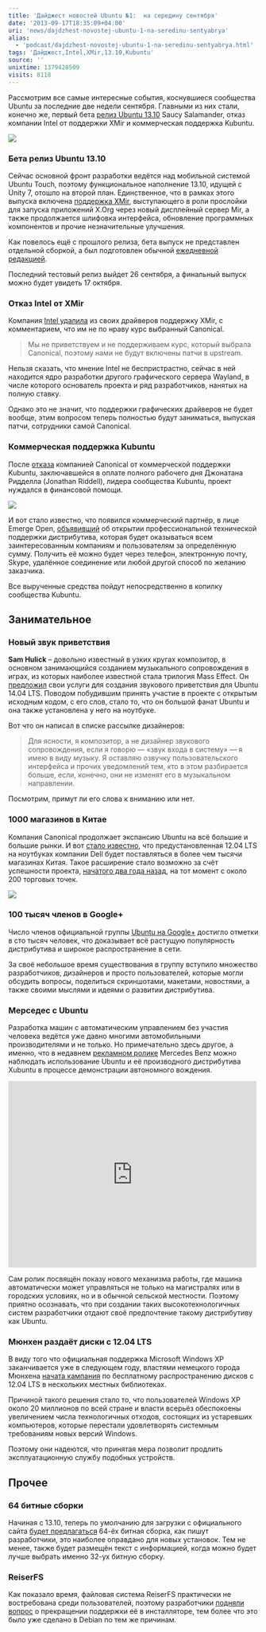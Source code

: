 ```yaml
---
title: 'Дайджест новостей Ubuntu №1:  на середину сентября'
date: '2013-09-17T18:35:09+04:00'
uri: 'news/dajdzhest-novostej-ubuntu-1-na-seredinu-sentyabrya'
alias: 
  - 'podcast/dajdzhest-novostej-ubuntu-1-na-seredinu-sentyabrya.html'
tags: 'Дайджест,Intel,XMir,13.10,Kubuntu'
source: ''
unixtime: 1379428509
visits: 8118
---
```

Рассмотрим все самые интересные события, коснувшиеся сообщества Ubuntu за последние две недели сентября. Главными из них стали, конечно же, первый бета [релиз Ubuntu 13.10](https://lists.ubuntu.com/archives/ubuntu-devel-announce/2013-September/001057.html) Saucy Salamander, отказ компании Intel от поддержки XMir и коммерческая поддержка Kubuntu.

[![](img/2013/09/17/18-00/9300445734.jpg)](img/2013/09/17/18-00/9300445734.jpg)

### Бета релиз Ubuntu 13.10

Сейчас основной фронт разработки ведётся над мобильной системой Ubuntu Touch, поэтому функциональное наполнение 13.10, идущей с Unity 7, отошло на второй план. Единственное, что в рамках этого выпуска включена [поддержка XMir](news/ubuntu-1310-budet-ispolzovat-mir-po-umolchaniyu), выступающего в роли прослойки для запуска приложений X.Org через новый дисплейный сервер Mir, а также продолжается шлифовка интерфейса, обновление программных компонентов и прочие незначительные улучшения.

Как повелось ещё с прошлого релиза, бета выпуск не представлен отдельной сборкой, а был подготовлен обычной [ежедневной редакцией](news/stali-dostupnyi-ezhednevnyie-sborki-ubuntu-1310).

Последний тестовый релиз выйдет 26 сентября, а финальный выпуск можно будет увидеть 17 октября.

### Отказ Intel от XMir

Компания [Intel удалила](http://www.omgubuntu.co.uk/2013/09/intel-remove-xmir-support-in-xorg-video-driver) из своих драйверов поддержку XMir, с комментарием, что им не по нраву курс выбранный Canonical.

> Мы не приветствуем и не поддерживаем курс, который выбрала Canonical, поэтому нами не будут включены патчи в upstream.

Нельзя сказать, что мнение Intel не беспристрастно, сейчас в ней находится ядро разработки другого графического сервера Wayland, в числе которого основатель проекта и ряд разработчиков, нанятых на полную ставку.

Однако это не значит, что поддержки графических драйверов не будет вообще, этим вопросом теперь полностью будут заниматься, выпуская патчи, сотрудники самой Canonical.

### Коммерческая поддержка Kubuntu

После [отказа](news/not-support-kubuntu) компанией Canonical от коммерческой поддержки Kubuntu, заключавшейся в оплате полного рабочего дня Джонатана Ридделла (Jonathan Riddell), лидера сообщества Kubuntu, проект нуждался в финансовой помощи.

[![](img/2013/09/17/18-00/kubuntu-commercial-banner-9785566762-o.jpg)](img/2013/09/17/18-00/kubuntu-commercial-banner-9785566762-o.jpg)

И вот стало известно, что появился коммерческий партнёр, в лице Emerge Open, [объявивший](http://www.kubuntu.org/news/commercial-support) об открытии профессиональной технической поддержки дистрибутива, которая будет оказываться всем заинтересованным компаниям и пользователям за определённую сумму. Получить её можно будет через телефон, электронную почту, Skype, удалённое соединение или любой другой способ по желанию заказчика.

Все вырученные средства пойдут непосредственно в копилку сообщества Kubuntu.

## Занимательное

### Новый звук приветствия

**Sam Hulick** – довольно известный в узких кругах композитор, в основном занимающийся созданием музыкального сопровождения в играх, из которых наиболее известной стала трилогия Mass Effect. Он [предложил](http://www.omgubuntu.co.uk/2013/09/mass-effect-composer-ubuntu-14-04-start-up-sounds) свои услуги для создания звукового приветствия для Ubuntu 14.04 LTS. Поводом побудившим принять участие в проекте с открытым исходным кодом, с его слов, стало то, что он большой фанат Ubuntu и она также установлена у него на ноутбуке.

Вот что он написал в списке рассылке дизайнеров:

> Для ясности, я композитор, а не дизайнер звукового сопровождения, если я говорю — «звук входа в систему» — я имею в виду музыку. Я оставляю озвучку пользовательского интерфейса и прочих уведомлений тем, кто в этом разбирается больше, если, конечно, они не изменят его в музыкальном направлении.

Посмотрим, примут ли его слова к вниманию или нет.

### 1000 магазинов в Китае

Компания Canonical продолжает экспансию Ubuntu на всё большие и большие рынки. И вот [стало известно](http://blog.canonical.com/2013/09/05/canonical-dell-launching-ubuntu-in-china-in-1000-stores/), что предустановленная 12.04 LTS на ноутбуках компании Dell будет поставляться в более чем тысячи магазинах Китая. Такое расширение стало возможно за счёт успешности проекта, [начатого два года назад](news/ubuntu-come-to-china), на тот момент с около 200 торговых точек.

 [![](img/2013/09/17/18-00/dell-branding-in-stores-enhanced-9785768954-o.jpg)](img/2013/09/17/18-00/dell-branding-in-stores-enhanced-9785768954-o.jpg)

### 100 тысяч членов в Google+

Число членов официальной группы [Ubuntu на Google+](https://plus.google.com/communities/107299007624972266094) достигло отметки в сто тысяч человек, что доказывает всё растущую популярность дистрибутива и широкое распространение в сети.

За своё небольшое время существования в группу вступило множество разработчиков, дизайнеров и просто пользователей, которые могли обсудить вопросы, поделиться скриншотами, макетами, новостями, а также своими мыслями и идеями о развитии дистрибутива.

### Мерседес с Ubuntu

Разработка машин с автоматическим управлением без участия человека ведётся уже давно многими автомобильными производителями и не только. Но примечательно здесь другое, а именно, что в недавнем [рекламном ролике](http://www.omgubuntu.co.uk/2013/09/ubuntu-appears-in-mercedes-benz-self-driving-car-promo) Mercedes Benz можно наблюдать использование Ubuntu и её производного дистрибутива Xubuntu в процессе демонстрации автономного вождения.

<iframe src="https://www.youtube.com/embed/CKqJccK_EkM" frameborder="0" width="500" height="375"></iframe> 

Сам ролик посвящён показу нового механизма работы, где машина автоматически может управляться не только на магистралях или в городских условиях, но и в обычной сельской местности. Поэтому приятно осознавать, что при создании таких высокотехнологичных систем разработчики отдают своё предпочтение такому дистрибутиву как Ubuntu.

### Мюнхен раздаёт диски с 12.04 LTS

В виду того что официальная поддержка Microsoft Windows XP заканчивается уже в следующем году, властями немецкого города Мюнхена [начата кампания](http://www.omgubuntu.co.uk/2013/09/ubuntu-12-04-lts-cds-munich-windows-xp) по бесплатному распространению дисков с 12.04 LTS в нескольких местных библиотеках.

Причиной такого решения стало то, что пользователей Windows XP около 20 миллионов по всей стране и власти всерьёз обеспокоены увеличением числа технологичных отходов, состоящих из устаревших компьютеров, которые перестали удовлетворять системным требованиям новых версий Windows.

Поэтому они надеются, что принятая мера позволит продлить эксплуатационную службу подобных устройств.

## Прочее

### 64 битные сборки

Начиная с 13.10, теперь по умолчанию для загрузки с официального сайта [будет предлагаться](https://lists.ubuntu.com/archives/ubuntu-release/2013-September/002539.html) 64-ёх битная сборка, как пишут разработчики, это наиболее оправдано для новых установок. Тем не менее, также будет размещён текст с информацией, когда можно будет лучше выбрать именно 32-ух битную сборку.

### ReiserFS

Как показало время, файловая система ReiserFS практически не востребована среди пользователей, поэтому разработчики [подняли вопрос](https://lists.ubuntu.com/archives/ubuntu-devel/2013-September/037660.html) о прекращении поддержки её в инсталляторе, тем более что это было уже сделано в Debian по тем же причинам.
